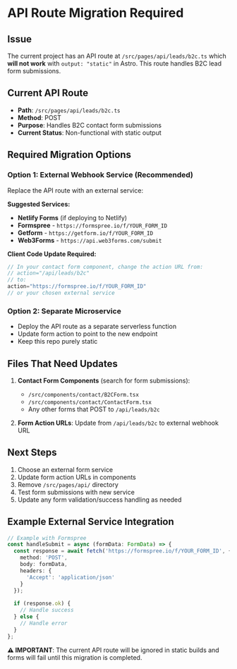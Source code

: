 # API Route Migration Required

## Issue
The current project has an API route at `/src/pages/api/leads/b2c.ts` which **will not work** with `output: "static"` in Astro. This route handles B2C lead form submissions.

## Current API Route
- **Path**: `/src/pages/api/leads/b2c.ts`
- **Method**: POST
- **Purpose**: Handles B2C contact form submissions
- **Current Status**: Non-functional with static output

## Required Migration Options

### Option 1: External Webhook Service (Recommended)
Replace the API route with an external service:

**Suggested Services:**
- **Netlify Forms** (if deploying to Netlify)
- **Formspree** - `https://formspree.io/f/YOUR_FORM_ID`
- **Getform** - `https://getform.io/f/YOUR_FORM_ID`
- **Web3Forms** - `https://api.web3forms.com/submit`

**Client Code Update Required:**
```typescript
// In your contact form component, change the action URL from:
// action="/api/leads/b2c"
// to:
action="https://formspree.io/f/YOUR_FORM_ID"
// or your chosen external service
```

### Option 2: Separate Microservice
- Deploy the API route as a separate serverless function
- Update form action to point to the new endpoint
- Keep this repo purely static

## Files That Need Updates
1. **Contact Form Components** (search for form submissions):
   - `/src/components/contact/B2CForm.tsx`
   - `/src/components/contact/ContactForm.tsx`
   - Any other forms that POST to `/api/leads/b2c`

2. **Form Action URLs**: Update from `/api/leads/b2c` to external webhook URL

## Next Steps
1. Choose an external form service
2. Update form action URLs in components
3. Remove `/src/pages/api/` directory
4. Test form submissions with new service
5. Update any form validation/success handling as needed

## Example External Service Integration
```typescript
// Example with Formspree
const handleSubmit = async (formData: FormData) => {
  const response = await fetch('https://formspree.io/f/YOUR_FORM_ID', {
    method: 'POST',
    body: formData,
    headers: {
      'Accept': 'application/json'
    }
  });
  
  if (response.ok) {
    // Handle success
  } else {
    // Handle error
  }
};
```

**⚠️ IMPORTANT**: The current API route will be ignored in static builds and forms will fail until this migration is completed.
